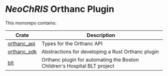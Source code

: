 # _NeoChRIS_ Orthanc Plugin

This monorepo contains:

| Crate                        | Description                                                              |
|------------------------------|--------------------------------------------------------------------------|
| [orthanc_api](./orthanc_api) | Types for the Orthanc API                                                |
| [orthanc_sdk](./orthanc_sdk) | Abstractions for developing a Rust Orthanc plugin                        |
| [blt](./blt)                 | Orthanc plugin for automating the Boston Children's Hospital BLT project |
